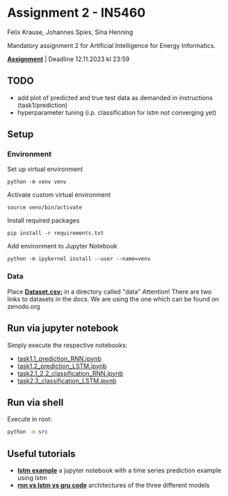 # Assignment 2 - IN5460

Felix Krause, Johannes Spies, Sina Henning

Mandatory assignment 2 for Artificial Intelligence for Energy Informatics.

[**Assignment**](https://drive.google.com/file/d/17nJ7HWbZPYZQXsJxbWggvyT49YTZW_M-/view) | Deadline 12.11.2023 kl 23:59

## TODO
* add plot of predicted and true test data as demanded in instructions (task1/prediction)
* hyperparameter tuning (i.p. classification for lstm not converging yet)


## Setup
### Environment
Set up virtual environment
```shell	
python -m venv venv
```

Activate custom virtual environment 
```shell
source venv/bin/activate
```

Install required packages
```shell
pip install -r requirements.txt
```

Add environment to Jupyter Notebook
```shell
python -m ipykernel install --user --name=venv
```

### Data
Place **[Dataset.csv:](https://zenodo.org/records/6778401)** in a directory called "data" 
Attention! There are two links to datasets in the docs. We are using the one which can be found on zenodo.org


## Run via jupyter notebook
Simply execute the respective notebooks:
* [task1.1_prediction_RNN.ipynb](task1.1_prediction_RNN.ipynb)
* [task1.2_prediction_LSTM.ipynb](task1.2_prediction_LSTM.ipynb)
* [task2.1_2.2_classification_RNN.ipynb](task2.1_2.2_classification_RNN.ipynb)
* [task2.3_classification_LSTM.ipynb](task2.3_classification_LSTM.ipynb)

## Run via shell
Execute in root:
```bash
python -m src
```

## Useful tutorials
* **[lstm example](https://colab.research.google.com/github/dlmacedo/starter-academic/blob/master/content/courses/deeplearning/notebooks/pytorch/Time_Series_Prediction_with_LSTM_Using_PyTorch.ipynb#scrollTo=CKEzO1jzKydL)** a jupyter notebook with a time series prediction example using lstm
* **[rnn vs lstm vs gru code](https://www.tertiaryinfotech.com/comparison-of-lstm-gru-and-rnn-on-time-series-forecasting-with-pytorch/)** architectures of the three different models